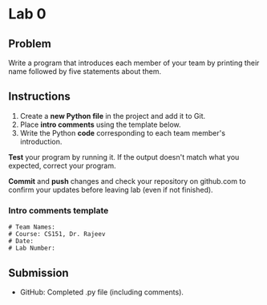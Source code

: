# Lab 0

## Problem

Write a program that introduces each member of your team by printing their name followed by five statements about them.

## Instructions

1. Create a **new Python file** in the project and add it to Git.
2. Place **intro comments** using the template below. 
3. Write the Python **code** corresponding to each team member's introduction.

**Test** your program by running it. If the output doesn't match what you expected, correct your program.

**Commit** and **push** changes and check your repository on github.com to confirm your updates before leaving lab (even if not finished).

### Intro comments template

```
# Team Names:
# Course: CS151, Dr. Rajeev
# Date:
# Lab Number:
```

## Submission

* GitHub: Completed .py file (including comments).
